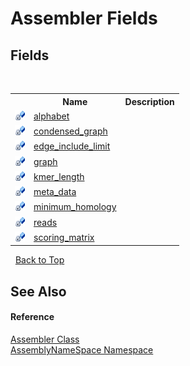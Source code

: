 # Assembler Fields
 


## Fields
&nbsp;<table><tr><th></th><th>Name</th><th>Description</th></tr><tr><td>![Private field](media/privfield.gif "Private field")</td><td><a href="e1036ab8-a3b2-67ca-4985-db1d8a79d005">alphabet</a></td><td /></tr><tr><td>![Private field](media/privfield.gif "Private field")</td><td><a href="15c2b1cf-7f15-276a-9c19-0d1aea98b23d">condensed_graph</a></td><td /></tr><tr><td>![Private field](media/privfield.gif "Private field")</td><td><a href="1a5da965-8bfe-0ac0-ed45-405148fb69da">edge_include_limit</a></td><td /></tr><tr><td>![Private field](media/privfield.gif "Private field")</td><td><a href="9b4b02af-8132-e910-3382-ad65f2a52fe1">graph</a></td><td /></tr><tr><td>![Private field](media/privfield.gif "Private field")</td><td><a href="26bfbc64-8148-322d-7ef4-a5e53a150460">kmer_length</a></td><td /></tr><tr><td>![Private field](media/privfield.gif "Private field")</td><td><a href="312fa581-c2b0-4948-6f3b-35f574b056eb">meta_data</a></td><td /></tr><tr><td>![Private field](media/privfield.gif "Private field")</td><td><a href="332457aa-4be0-bd18-f179-48997647e0f1">minimum_homology</a></td><td /></tr><tr><td>![Private field](media/privfield.gif "Private field")</td><td><a href="d5047453-077f-fa31-2e17-e226898d2c6c">reads</a></td><td /></tr><tr><td>![Private field](media/privfield.gif "Private field")</td><td><a href="a1cd89b5-a491-35b8-eef9-7c57139c7f3d">scoring_matrix</a></td><td /></tr></table>&nbsp;
<a href="#assembler-fields">Back to Top</a>

## See Also


#### Reference
<a href="ff4e346f-08ba-ff2f-52cf-831920161b16">Assembler Class</a><br /><a href="6bcc80ef-5cfd-db5f-1eb2-7297d1c16397">AssemblyNameSpace Namespace</a><br />